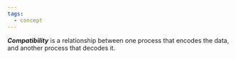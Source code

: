 ```yaml
---
tags:
  - concept
---
```

***Compatibility*** is a relationship between one process that encodes the data, and another process that decodes it.